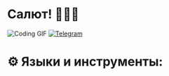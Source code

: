 # Салют! 👋🏻🤓
![Coding GIF](https://i.giphy.com/media/v1.Y2lkPTc5MGI3NjExazhuZnBuN3ZhcW5vYzhlaDMyMnhjcHl0cWYwbzAwZHh6YW9oNHc4ZCZlcD12MV9pbnRlcm5hbF9naWZfYnlfaWQmY3Q9Zw/g2jj9VAIBluIreVNsb/giphy.gif)
[![Telegram](https://img.shields.io/badge/Telegram-2CA5E0?style=for-the-badge&logo=telegram&logoColor=white)](https://t.me/ABin_98)


# ⚙️ Языки и инструменты:


